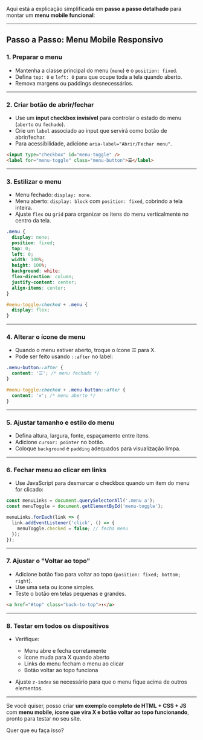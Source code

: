 Aqui está a explicação simplificada em **passo a passo detalhado** para montar um **menu mobile funcional**:

---

## **Passo a Passo: Menu Mobile Responsivo**

### **1. Preparar o menu**

* Mantenha a classe principal do menu (`menu`) e o `position: fixed`.
* Defina `top: 0` e `left: 0` para que ocupe toda a tela quando aberto.
* Remova margens ou paddings desnecessários.

---

### **2. Criar botão de abrir/fechar**

* Use um **input checkbox invisível** para controlar o estado do menu (`aberto` ou `fechado`).
* Crie um `label` associado ao input que servirá como botão de abrir/fechar.
* Para acessibilidade, adicione `aria-label="Abrir/Fechar menu"`.

```html
<input type="checkbox" id="menu-toggle" />
<label for="menu-toggle" class="menu-button">☰</label>
```

---

### **3. Estilizar o menu**

* Menu fechado: `display: none`.
* Menu aberto: `display: block` com `position: fixed`, cobrindo a tela inteira.
* Ajuste `flex` ou `grid` para organizar os itens do menu verticalmente no centro da tela.

```css
.menu {
  display: none;
  position: fixed;
  top: 0;
  left: 0;
  width: 100%;
  height: 100%;
  background: white;
  flex-direction: column;
  justify-content: center;
  align-items: center;
}

#menu-toggle:checked + .menu {
  display: flex;
}
```

---

### **4. Alterar o ícone de menu**

* Quando o menu estiver aberto, troque o ícone ☰ para X.
* Pode ser feito usando `::after` no label:

```css
.menu-button::after {
  content: '☰'; /* menu fechado */
}

#menu-toggle:checked + .menu-button::after {
  content: '✕'; /* menu aberto */
}
```

---

### **5. Ajustar tamanho e estilo do menu**

* Defina altura, largura, fonte, espaçamento entre itens.
* Adicione `cursor: pointer` no botão.
* Coloque `background` e `padding` adequados para visualização limpa.

---

### **6. Fechar menu ao clicar em links**

* Use JavaScript para desmarcar o checkbox quando um item do menu for clicado:

```javascript
const menuLinks = document.querySelectorAll('.menu a');
const menuToggle = document.getElementById('menu-toggle');

menuLinks.forEach(link => {
  link.addEventListener('click', () => {
    menuToggle.checked = false; // fecha menu
  });
});
```

---

### **7. Ajustar o "Voltar ao topo"**

* Adicione botão fixo para voltar ao topo (`position: fixed; bottom; right`).
* Use uma seta ou ícone simples.
* Teste o botão em telas pequenas e grandes.

```html
<a href="#top" class="back-to-top">↑</a>
```

---

### **8. Testar em todos os dispositivos**

* Verifique:

  * Menu abre e fecha corretamente
  * Ícone muda para X quando aberto
  * Links do menu fecham o menu ao clicar
  * Botão voltar ao topo funciona
* Ajuste `z-index` se necessário para que o menu fique acima de outros elementos.

---

Se você quiser, posso criar **um exemplo completo de HTML + CSS + JS** com **menu mobile, ícone que vira X e botão voltar ao topo funcionando**, pronto para testar no seu site.

Quer que eu faça isso?
